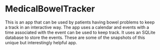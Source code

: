 # MedicalBowelTracker
This is an app that can be used by patients having bowel problems to keep a track in an interactive way.
The app uses a calendar and events with a time associated with the event can be used to keep track.
It uses an SQLite database to store the events.
These are some of the snapshots of this unique but interestingly helpful app.
